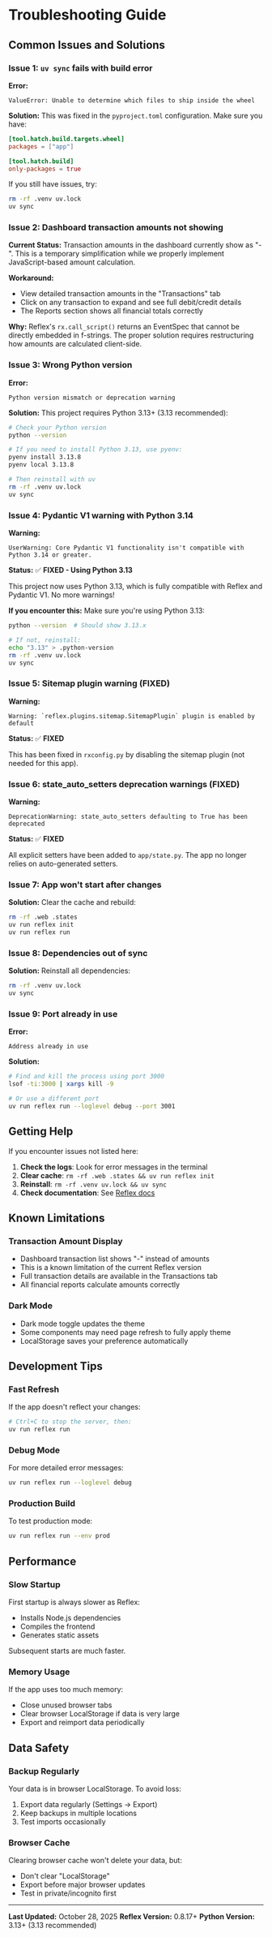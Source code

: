 # Troubleshooting Guide

## Common Issues and Solutions

### Issue 1: `uv sync` fails with build error

**Error:**
```
ValueError: Unable to determine which files to ship inside the wheel
```

**Solution:**
This was fixed in the `pyproject.toml` configuration. Make sure you have:
```toml
[tool.hatch.build.targets.wheel]
packages = ["app"]

[tool.hatch.build]
only-packages = true
```

If you still have issues, try:
```bash
rm -rf .venv uv.lock
uv sync
```

### Issue 2: Dashboard transaction amounts not showing

**Current Status:**
Transaction amounts in the dashboard currently show as "-". This is a temporary simplification while we properly implement JavaScript-based amount calculation.

**Workaround:**
- View detailed transaction amounts in the "Transactions" tab
- Click on any transaction to expand and see full debit/credit details
- The Reports section shows all financial totals correctly

**Why:**
Reflex's `rx.call_script()` returns an EventSpec that cannot be directly embedded in f-strings. The proper solution requires restructuring how amounts are calculated client-side.

### Issue 3: Wrong Python version

**Error:**
```
Python version mismatch or deprecation warning
```

**Solution:**
This project requires Python 3.13+ (3.13 recommended):
```bash
# Check your Python version
python --version

# If you need to install Python 3.13, use pyenv:
pyenv install 3.13.8
pyenv local 3.13.8

# Then reinstall with uv
rm -rf .venv uv.lock
uv sync
```

### Issue 4: Pydantic V1 warning with Python 3.14

**Warning:**
```
UserWarning: Core Pydantic V1 functionality isn't compatible with Python 3.14 or greater.
```

**Status:** ✅ **FIXED - Using Python 3.13**

This project now uses Python 3.13, which is fully compatible with Reflex and Pydantic V1. No more warnings!

**If you encounter this:**
Make sure you're using Python 3.13:
```bash
python --version  # Should show 3.13.x

# If not, reinstall:
echo "3.13" > .python-version
rm -rf .venv uv.lock
uv sync
```

### Issue 5: Sitemap plugin warning (FIXED)

**Warning:**
```
Warning: `reflex.plugins.sitemap.SitemapPlugin` plugin is enabled by default
```

**Status:** ✅ **FIXED**

This has been fixed in `rxconfig.py` by disabling the sitemap plugin (not needed for this app).

### Issue 6: state_auto_setters deprecation warnings (FIXED)

**Warning:**
```
DeprecationWarning: state_auto_setters defaulting to True has been deprecated
```

**Status:** ✅ **FIXED**

All explicit setters have been added to `app/state.py`. The app no longer relies on auto-generated setters.

### Issue 7: App won't start after changes

**Solution:**
Clear the cache and rebuild:
```bash
rm -rf .web .states
uv run reflex init
uv run reflex run
```

### Issue 8: Dependencies out of sync

**Solution:**
Reinstall all dependencies:
```bash
rm -rf .venv uv.lock
uv sync
```

### Issue 9: Port already in use

**Error:**
```
Address already in use
```

**Solution:**
```bash
# Find and kill the process using port 3000
lsof -ti:3000 | xargs kill -9

# Or use a different port
uv run reflex run --loglevel debug --port 3001
```

## Getting Help

If you encounter issues not listed here:

1. **Check the logs**: Look for error messages in the terminal
2. **Clear cache**: `rm -rf .web .states && uv run reflex init`
3. **Reinstall**: `rm -rf .venv uv.lock && uv sync`
4. **Check documentation**: See [Reflex docs](https://reflex.dev/docs/)

## Known Limitations

### Transaction Amount Display
- Dashboard transaction list shows "-" instead of amounts
- This is a known limitation of the current Reflex version
- Full transaction details are available in the Transactions tab
- All financial reports calculate amounts correctly

### Dark Mode
- Dark mode toggle updates the theme
- Some components may need page refresh to fully apply theme
- LocalStorage saves your preference automatically

## Development Tips

### Fast Refresh
If the app doesn't reflect your changes:
```bash
# Ctrl+C to stop the server, then:
uv run reflex run
```

### Debug Mode
For more detailed error messages:
```bash
uv run reflex run --loglevel debug
```

### Production Build
To test production mode:
```bash
uv run reflex run --env prod
```

## Performance

### Slow Startup
First startup is always slower as Reflex:
- Installs Node.js dependencies
- Compiles the frontend
- Generates static assets

Subsequent starts are much faster.

### Memory Usage
If the app uses too much memory:
- Close unused browser tabs
- Clear browser LocalStorage if data is very large
- Export and reimport data periodically

## Data Safety

### Backup Regularly
Your data is in browser LocalStorage. To avoid loss:
1. Export data regularly (Settings → Export)
2. Keep backups in multiple locations
3. Test imports occasionally

### Browser Cache
Clearing browser cache won't delete your data, but:
- Don't clear "LocalStorage"
- Export before major browser updates
- Test in private/incognito first

---

**Last Updated:** October 28, 2025
**Reflex Version:** 0.8.17+
**Python Version:** 3.13+ (3.13 recommended)

